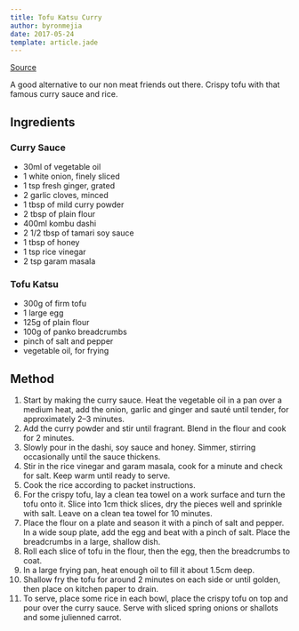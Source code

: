 ```yaml
---
title: Tofu Katsu Curry
author: byronmejia
date: 2017-05-24
template: article.jade
---
```


[Source](https://www.japancentre.com/en/recipes/1568-tofu-katsu-curry)

A good alternative to our non meat friends out there. Crispy tofu with that famous curry sauce and rice.

## Ingredients

### Curry Sauce

  - 30ml of vegetable oil
  - 1 white onion, finely sliced
  - 1 tsp fresh ginger, grated
  - 2 garlic cloves, minced
  - 1 tbsp of mild curry powder
  - 2 tbsp of plain flour
  - 400ml kombu dashi
  - 2 1/2 tbsp of tamari soy sauce
  - 1 tbsp of honey
  - 1 tsp rice vinegar
  - 2 tsp garam masala

### Tofu Katsu

  - 300g of firm tofu
  - 1 large egg
  - 125g of plain flour
  - 100g of panko breadcrumbs
  - pinch of salt and pepper
  - vegetable oil, for frying

## Method

  1. Start by making the curry sauce. Heat the vegetable oil in a pan over a medium heat, add the onion, garlic and 
  ginger and sauté until tender, for approximately 2–3 minutes.
  2. Add the curry powder and stir until fragrant. Blend in the flour and cook for 2 minutes.
  3. Slowly pour in the dashi, soy sauce and honey. Simmer, stirring occasionally until the sauce thickens.
  4. Stir in the rice vinegar and garam masala, cook for a minute and check for salt. Keep warm until ready to serve.
  5. Cook the rice according to packet instructions.
  6. For the crispy tofu, lay a clean tea towel on a work surface and turn the tofu onto it. Slice into 1cm thick
  slices, dry the pieces well and sprinkle with salt. Leave on a clean tea towel for 10 minutes.
  7. Place the flour on a plate and season it with a pinch of salt and pepper. In a wide soup plate, add the egg
  and beat with a pinch of salt. Place the breadcrumbs in a large, shallow dish.
  8. Roll each slice of tofu in the flour, then the egg, then the breadcrumbs to coat.
  9. In a large frying pan, heat enough oil to fill it about 1.5cm deep.
  10. Shallow fry the tofu for around 2 minutes on each side or until golden, then place on kitchen paper to drain.
  11. To serve, place some rice in each bowl, place the crispy tofu on top and pour over the curry sauce. Serve with sliced spring onions or shallots and some julienned carrot.
